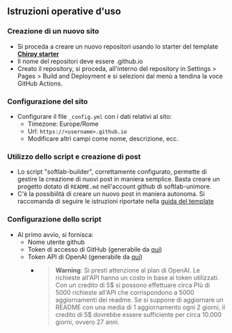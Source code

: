 ## Istruzioni operative d'uso

### Creazione di un nuovo sito
 - Si proceda a creare un nuovo repositori usando lo starter del template [**Chirpy starter**](https://github.com/new?template_name=chirpy-starter&template_owner=cotes2020)
 - Il nome del repositori deve essere <username>.github.io
 - Creato il repository, si proceda, all'interno del repository in Settings > Pages > Build and Deployment e si selezioni dal menù a tendina la voce GitHub Actions.

### Configurazione del sito
 - Configurare il file `_config.yml` con i dati relativi al sito:
   - Timezone: Europe/Rome
   - Url: `https://<username>.github.io`
   - Modificare altri campi come nome, descrizione, ecc.

### Utilizzo dello script e creazione di post
  - Lo script "softlab-builder", correttamente configurato, permette di gestire la creazione
di nuovi post in maniera semplice. Basta creare un progetto dotato di `README.md` nell'account
github di softlab-unimore.
  - C'è la possibilità di creare un nuovo post in maniera autonoma. Si raccomanda di seguire le 
istruzioni riportate nella [guida del template](https://chirpy.cotes.page/posts/write-a-new-post/)

### Configurazione dello script
 - Al primo avvio, si fornisca:
    - Nome utente github
    - Token di accesso di GitHub (generabile da [qui](https://github.com/settings/tokens))
    - Token API di OpenAI (generabile da [qui](https://platform.openai.com/api-keys))
      - > **Warning**:
       Si presti attenzione al plan di OpenAI. Le richieste all'API hanno un costo in base ai token utilizzati.
       Con un credito di 5$ si possono effettuare circa PIù di 5000 richieste all'API che corrispondono a 5000 
       aggiornamenti dei readme. Se si suppone di aggiornare un README con una media di 1 aggiornamento ogni 2
       giorni, il credito di 5$ dovrebbe essere sufficiente per circa 10.000 giorni, ovvero 27 anni.
